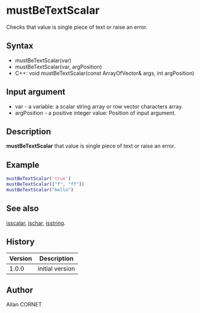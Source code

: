 

# mustBeTextScalar

Checks that value is single piece of text or raise an error.

## Syntax

- mustBeTextScalar(var)
- mustBeTextScalar(var, argPosition)
- C++: void mustBeTextScalar(const ArrayOfVector& args, int argPosition)

## Input argument

 - var - a variable: a scalar string array or row vector characters array.
 - argPosition - a positive integer value: Position of input argument.

## Description


  <p><b>mustBeTextScalar</b> that value is single piece of text or raise an error.</p>


## Example

```matlab
mustBeTextScalar('true')
mustBeTextScalar(["f", "ff"])
mustBeTextScalar("hello")
```

## See also

[isscalar](isscalar.html), [ischar](../types/ischar.md), [isstring](../types/isstring.md).
## History

|Version|Description|
|------|------|
|1.0.0|initial version|


## Author

Allan CORNET



